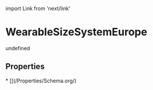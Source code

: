 import Link from 'next/link'
# WearableSizeSystemEurope

undefined

## Properties

<Grid>
* [](/Properties/Schema.org/)

</Grid>

